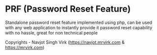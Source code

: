# PRF (Password Reset Feature)

Standalone password reset feature implemented using php, can be used with any web application to instantly provide it password reset capability with no hassle, great for non technical people




Copyrights - Navjot Singh Virk (https://navjot.mrvirk.com & https://mrvirk.com)
